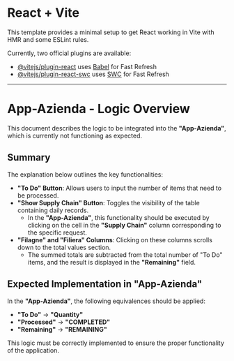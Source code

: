 # React + Vite

This template provides a minimal setup to get React working in Vite with HMR and some ESLint rules.

Currently, two official plugins are available:

- [@vitejs/plugin-react](https://github.com/vitejs/vite-plugin-react/blob/main/packages/plugin-react/README.md) uses [Babel](https://babeljs.io/) for Fast Refresh
- [@vitejs/plugin-react-swc](https://github.com/vitejs/vite-plugin-react-swc) uses [SWC](https://swc.rs/) for Fast Refresh

---

# App-Azienda - Logic Overview

This document describes the logic to be integrated into the **"App-Azienda"**, which is currently not functioning as expected.

## Summary  
The explanation below outlines the key functionalities:  

- **"To Do" Button**: Allows users to input the number of items that need to be processed.  
- **"Show Supply Chain" Button**: Toggles the visibility of the table containing daily records.  
  - In the **"App-Azienda"**, this functionality should be executed by clicking on the cell in the **"Supply Chain"** column corresponding to the specific request.  
- **"Filagne" and "Filiera" Columns**: Clicking on these columns scrolls down to the total values section.  
  - The summed totals are subtracted from the total number of "To Do" items, and the result is displayed in the **"Remaining"** field.  

## Expected Implementation in **"App-Azienda"**  
In the **"App-Azienda"**, the following equivalences should be applied:  

- **"To Do"** → **"Quantity"**  
- **"Processed"** → **"COMPLETED"**  
- **"Remaining"** → **"REMAINING"**  

This logic must be correctly implemented to ensure the proper functionality of the application.
